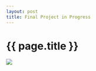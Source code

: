 ```yaml
---
layout: post
title: Final Project in Progress
---
```


{{ page.title }}
================

<img src="/clog/images/barbie.jpeg" class="blink" />
